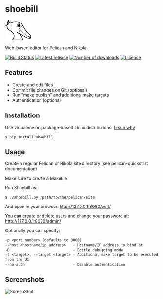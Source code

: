 shoebill
========
![Logo](docs/shoebill.png?raw=true)

Web-based editor for Pelican and Nikola

[![Build Status](https://travis-ci.org/FedericoCeratto/shoebill.svg?branch=master)](https://travis-ci.org/FedericoCeratto/shoebill)
[![Latest release](https://pypip.in/v/shoebill/badge.png)](https://pypi.python.org/pypi/shoebill)
[![Number of downloads](https://pypip.in/d/shoebill/badge.png)](https://pypi.python.org/pypi/shoebill)
[![License](https://pypip.in/license/shoebill/badge.png)](https://pypi.python.org/pypi/shoebill)

Features
--------

* Create and edit files
* Commit file changes on Git (optional)
* Run "make publish" and additional make targets
* Authentication (optional)

Installation
------------

Use virtualenv on package-based Linux distributions! [Learn why](http://workaround.org/easy-install-debian)

    $ pip install shoebill

Usage
-----

Create a regular Pelican or Nikola site directory (see pelican-quickstart documentation)

Make sure to create a Makefile

Run Shoebill as:

    $ ./shoebill.py /path/to/the/pelican/site

And open in your browser:
http://127.0.0.1:8080/edit/

You can create or delete users and change your password at:
http://127.0.0.1:8080/admin/

Optionally you can specify:

    -p <port number> (defaults to 8080)
    --host <hostname/ip_address>   - Hostname/IP address to bind at 
    -D                             - Bottle debugging mode
    -t <target>, --target <target> - Additional make target to be executed from the UI
    --no-auth                      - Disable authentication


Screenshots
-----------

![ScreenShot](https://raw.github.com/FedericoCeratto/shoebill/screenshots/screenshot1.jpg)
